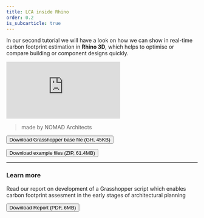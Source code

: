 ```yaml
---
title: LCA inside Rhino
order: 0.2
is_subcarticle: true
---
```


In our second tutorial we will have a look on how we can show in real-time carbon footprint estimation in **Rhino 3D**, which helps to optimise or compare building or component designs quickly.

<div class="mx-auto mb-16 relative embedded-video"><iframe src="https://player.vimeo.com/video/521934161?color=059669&title=1&byline=0&portrait=0" frameborder="0" allow="autoplay; fullscreen" allowfullscreen="allowfullscreen" title="Life cycle analysis of Rhinoceros 3D model" class="xs:rounded-lg xs:shadow-lg absolute w-full h-full"></iframe></div>

> made by NOMAD Architects

<a rel="noopener" target="_blank" href="https://res.cloudinary.com/patternbuildings/raw/upload/v1615458753/tutorials/LCA_in_Rhino_qemp66.gh"><button class="btn btn-fill bg-blue-600">Download Grasshopper base file (GH, 45KB)</button></a>

<a rel="noopener" target="_blank" href="https://drive.google.com/file/d/1W8XvCjr2R0YCDSQiygPYAd2g5rA89Cxz/view?usp=sharing"><button class="btn btn-outline text-blue-600 mb-8">Download example files (ZIP, 61.4MB)</button></a>

---

### Learn more

Read our report on development of a Grasshopper script which enables carbon footprint assesment in the early stages of architectural planning

<a rel="noopener" target="_blank" href="https://res.cloudinary.com/patternbuildings/image/upload/v1615456641/tutorials/paper_on_GH_tools_c0m9ge.pdf"><button class="btn btn-outline text-blue-600">Download Report (PDF, 6MB)</button></a>
